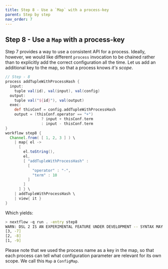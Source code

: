 ```yaml
---
title: Step 8 - Use a `Map` with a process-key
parent: Step by step
nav_order: 7
---
```


## Step 8 - Use a `Map` with a process-key

Step 7 provides a way to use a consistent API for a process. Ideally,
however, we would like different `process` invocation to be chained
rather than to explicitly add the correct configuration all the time.
Let us add an additional key to the map, so that a process knows *it's
scope*.

``` groovy
// Step - 8
process addTupleWithProcessHash {
  input:
    tuple val(id), val(input), val(config)
  output:
    tuple val("${id}"), val(output)
  exec:
    def thisConf = config.addTupleWithProcessHash
    output = (thisConf.operator == "+")
                ? input + thisConf.term
                : input - thisConf.term
}
workflow step8 {
  Channel.from( [ 1, 2, 3 ] ) \
    | map{ el ->
      [
        el.toString(),
        el,
        [ "addTupleWithProcessHash" :
          [
            "operator" : "-",
            "term" : 10
          ]
        ]
      ] } \
    | addTupleWithProcessHash \
    | view{ it }
}
```

Which yields:

``` sh
> nextflow -q run . -entry step8
WARN: DSL 2 IS AN EXPERIMENTAL FEATURE UNDER DEVELOPMENT -- SYNTAX MAY CHANGE IN FUTURE RELEASE
[3, -7]
[2, -8]
[1, -9]
```

Please note that we used the process name as a key in the map, so that
each process can tell what configuration parameter are relevant for its
own scope. We call this `Map` a `ConfigMap`.

